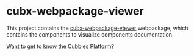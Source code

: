 # cubx-webpackage-viewer
This project contains the [cubx-webpackage-viewer](https://github.com/cubbles/cubx-webpackage-viewer/tree/master/webpackages/com.incowia.cubx-webpackage-viewer) webpackage, which contains the components to visualize components documentation.

[Want to get to know the Cubbles Platform?](https://cubbles.github.io)
